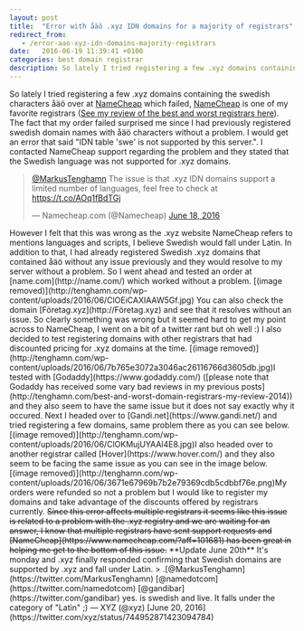 ```yaml
---
layout: post
title:  "Error with åäö .xyz IDN domains for a majority of registrars"
redirect_from:
   - /error-aao-xyz-idn-domains-majority-registrars
date:   2016-06-19 11:39:41 +0100
categories: best domain registrar
description: So lately I tried registering a few .xyz domains containing the swedish characters åäö over at Name...
---
```


So lately I tried registering a few .xyz domains containing the swedish characters åäö over at [NameCheap](https://www.namecheap.com/?aff=101681) which failed, [NameCheap](https://www.namecheap.com/?aff=101681) is one of my favorite registrars ([See my review of the best and worst registrars here](http://tenghamn.com/best-and-worst-domain-registrars-my-review-2014)). The fact that my order failed surprised me since I had previously registered swedish domain names with åäö characters without a problem. I would get an error that said "IDN table 'swe' is not supported by this server.". I contacted NameCheap support regarding the problem and they stated that the Swedish language was not supported for .xyz domains.

> [@MarkusTenghamn](https://twitter.com/MarkusTenghamn) The issue is that .xyz IDN domains support a limited number of languages, feel free to check at <https://t.co/AOq1fBdTGj>
> 
>  — Namecheap.com (@Namecheap) [June 18, 2016](https://twitter.com/Namecheap/status/744272677070835712)

 <script async="" charset="utf-8" src="//platform.twitter.com/widgets.js"></script> However I felt that this was wrong as the .xyz website NameCheap refers to mentions languages and scripts, I believe Swedish would fall under Latin. In addition to that, I had already registered Swedish .xyz domains that contained åäö without any issue previously and they would resolve to my server without a problem. So I went ahead and tested an order at [name.com](http://name.com/) which worked without a problem. [(image removed)](http://tenghamn.com/wp-content/uploads/2016/06/ClOEiCAXIAAW5Gf.jpg) You can also check the domain [Företag.xyz](http://Företag.xyz) and see that it resolves without an issue. So clearly something was wrong but it seemed hard to get my point across to NameCheap, I went on a bit of a twitter rant but oh well :) I also decided to test registering domains with other registrars that had discounted pricing for .xyz domains at the time. [(image removed)](http://tenghamn.com/wp-content/uploads/2016/06/7b765e3072a3046ac26116766d3605db.jpg)I tested with [Godaddy](https://www.godaddy.com/) ([please note that Godaddy has received some vary bad reviews in my previous posts](http://tenghamn.com/best-and-worst-domain-registrars-my-review-2014)) and they also seem to have the same issue but it does not say exactly why it occured. Next I headed over to [Gandi.net](https://www.gandi.net/) and tried registering a few domains, same problem there as you can see below. [(image removed)](http://tenghamn.com/wp-content/uploads/2016/06/ClOKMujUYAAl4E8.jpg)I also headed over to another registrar called [Hover](https://www.hover.com/) and they also seem to be facing the same issue as you can see in the image below. [(image removed)](http://tenghamn.com/wp-content/uploads/2016/06/3671e67969b7b2e79369cdb5cdbbf76e.png)My orders were refunded so not a problem but I would like to register my domains and take advantage of the discounts offered by registrars currently. <del>Since this error affects multiple registrars it seems like this issue is related to a problem with the .xyz registry and we are waiting for an answer, I know that multiple registrars have sent support requests and [NameCheap](https://www.namecheap.com/?aff=101681) has been great in helping me get to the bottom of this issue.</del> **Update June 20th** It's monday and .xyz finally responded confirming that Swedish domains are supported by .xyz and fall under Latin. > .[@MarkusTenghamn](https://twitter.com/MarkusTenghamn) [@namedotcom](https://twitter.com/namedotcom) [@gandibar](https://twitter.com/gandibar) yes. <https://t.co/Xu6AIlkYAK> is swedish and live. It falls under the category of "Latin" ;) — XYZ (@xyz) [June 20, 2016](https://twitter.com/xyz/status/744952871423094784)

 <script async="" charset="utf-8" src="//platform.twitter.com/widgets.js"></script>